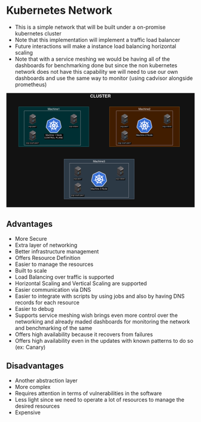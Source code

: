 # Kubernetes Network
- This is a simple network that will be built under a on-promise kubernetes cluster
- Note that this implementation will implement a traffic load balancer
- Future interactions will make a instance load balancing horizontal scaling
- Note that with a service meshing we would be having all of the dashboards for benchmarking done but since the non kubernetes network does not have this capability we will need to use our own dashboards and use the same way to monitor (using cadvisor alongside prometheus)

![Kubernetes Network](../../assets/kubernetes-network.drawio.png)

## Advantages
- More Secure
- Extra layer of networking
- Better infrastructure management
- Offers Resource Definition
- Easier to manage the resources
- Built to scale
- Load Balancing over traffic is supported
- Horizontal Scaling and Vertical Scaling are supported
- Easier communication via DNS
- Easier to integrate with scripts by using jobs and also by having DNS records for each resource
- Easier to debug
- Supports service meshing wish brings even more control over the networking and already maded dashboards for monitoring the network and benchmarking of the same
- Offers high availability because it recovers from failures
- Offers high availability even in the updates with known patterns to do so (ex: Canary)
## Disadvantages
- Another abstraction layer
- More complex
- Requires attention in terms of vulnerabilities in the software
- Less light since we need to operate a lot of resources to manage the desired resources
- Expensive